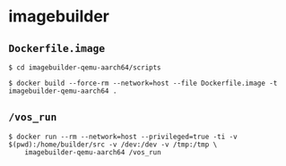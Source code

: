 # imagebuilder

## `Dockerfile.image`

```
$ cd imagebuilder-qemu-aarch64/scripts

$ docker build --force-rm --network=host --file Dockerfile.image -t imagebuilder-qemu-aarch64 .
```

## `/vos_run`

```
$ docker run --rm --network=host --privileged=true -ti -v $(pwd):/home/builder/src -v /dev:/dev -v /tmp:/tmp \
    imagebuilder-qemu-aarch64 /vos_run
```

